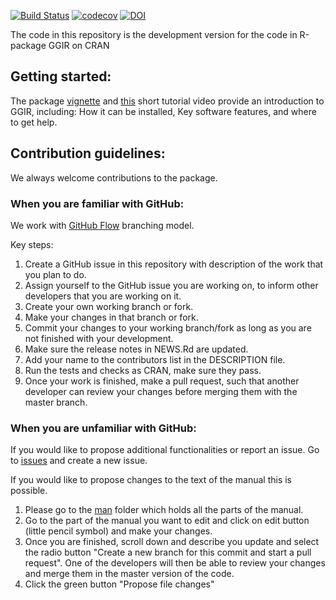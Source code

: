 [![Build Status](https://travis-ci.org/wadpac/GGIR.svg?branch=master)](https://travis-ci.org/wadpac/GGIR) [![codecov](https://codecov.io/gh/wadpac/GGIR/branch/master/graph/badge.svg)](https://codecov.io/gh/wadpac/GGIR) [![DOI](https://zenodo.org/badge/DOI/10.5281/zenodo.1051064.svg)](https://doi.org/10.5281/zenodo.1051064)

The code in this repository is the development version for the code in R-package GGIR on CRAN

## Getting started:
The package [vignette](https://CRAN.R-project.org/package=GGIR/vignettes/GGIR.html) and [this](https://youtu.be/S8YPTrYNWdU) short tutorial video provide an introduction to GGIR, including: How it can be installed, Key software features, and where to get help.

## Contribution guidelines:
We always welcome contributions to the package.

### When you are familiar with GitHub:
We work with [GitHub Flow](https://guides.github.com/introduction/flow/) branching model.

Key steps:
1. Create a GitHub issue in this repository with description of the work that you plan to do.
2. Assign yourself to the GitHub issue you are working on, to inform other developers that you are working on it.
3. Create your own working branch or fork.
4. Make your changes in that branch or fork.
5. Commit your changes to your working branch/fork as long as you are not finished with your development.
6. Make sure the release notes in NEWS.Rd are updated.
7. Add your name to the contributors list in the DESCRIPTION file.
8. Run the tests and checks as CRAN, make sure they pass.
9. Once your work is finished, make a pull request, such that another developer can review your changes before merging them with the master branch.

### When you are unfamiliar with GitHub:
If you would like to propose additional functionalities or report an issue. Go to [issues](https://github.com/wadpac/GGIR/issues) and create a new issue.

If you would like to propose changes to the text of the manual this is possible.
1. Please go to the [man](https://github.com/wadpac/GGIR/tree/master/man) folder which holds all the parts of the manual.
2. Go to the part of the manual you want to edit and click on edit button (little pencil symbol) and make your changes.
3. Once you are finished, scroll down and describe you update and select the radio button "Create a new branch for this commit and start a pull request". One of the developers will then be able to review your changes and merge them in the master version of the code.
4. Click the green button "Propose file changes"

